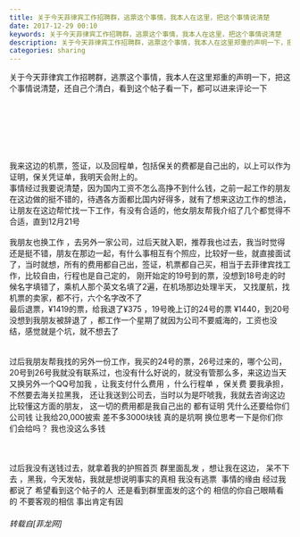 ```yaml
---
title: 关于今天菲律宾工作招聘群，逃票这个事情，我本人在这里，把这个事情说清楚
date: 2017-12-29 00:10
keywords: 关于今天菲律宾工作招聘群，逃票这个事情，我本人在这里，把这个事情说清楚
description: 关于今天菲律宾工作招聘群，逃票这个事情，我本人在这里郑重的声明一下，把这个事情说清楚，还自己个清白，看到这个帖子看一下，都可以进来评论一下我来这边的机票，签证，以及回程单，包括保关的费都是自己出的，以上可以作为证明，保关凭证单，我明天会附上的。事情经过我要说清楚，因为国内工资不怎么高挣不到什么钱，之前一起工作的朋友在这边做的挺不错的，待遇各方面都比国内好得多，就有了想来这边工作的想法，让朋友在这边帮忙找一下工作，有没有合适的，他女朋友帮我介绍了几个都觉得不合适，直到12月21号我朋友也换工作 ，去另外一家公司，过后天就入职，推荐我也过去，我当时觉得还是挺不错，朋友在那边一起，有什么事相互有个照应，比较好一些，就直接面试了，当时就想，所有的费用都自己出，签证，机票都自己买，相当于去菲律宾找工作，比较自由，行程也是自己定的， 刚开始定的19号到的票，没想到18号走的时候名字填错了，乘机人那个英文名填了2遍，在机场那边处理半天， 又找厦航，找机票的卖家，都不行，六个名字改不了最后退票，¥1419的票，给我退了¥375 ，19号晚上订的24号的票 ¥1440，到20号没想到我朋友被辞退了 ，都工作一个星期了就因为公司不要威海的，工资也没结，感觉就是个坑，就不想去了过后我朋友帮我找的另外一份工作，我买的24号的票，26号过来的，哪个公司，20号到26号我就没有联系过，也没有什么好说的，就没有管那么多，来这边当天又换另外一个QQ号加我 ，让我支付什么费用 ，什么行程单 ，保关费 要我承担， 不然要去海关拉黑我， 还让我送到公司去，当时以为是吓唬我，我就去咨询这边比较懂这方面的朋友， 这一切的费用都是我自己出的 都有证明 凭什么还要给你们公司钱 让我给20,000披索 差不多3000块钱 真的是坑啊 换位思考一下是你们你们会给吗？ 我也没这么多钱过后我没有送钱过去，就拿着我的护照首页 群里面乱发 ，想让我在这边， 呆不下去 ，黑我，今天发帖，我就是想说明事实的真相 我没有逃票  事情的缘由 经过我都说了 希望看到这个帖子的人  还是看到群里面发的这个的 相信的你自己眼睛看的 不要客观的相信 事出肯定有因$('mp3_Gk3').innerHTML=AC_FL_RunContent('width', '480', 'height', '64', 'allowNetworking', 'internal', 'allowScriptAccess', 'never', 'src', 'static/image/common/audio_player.swf?url=http://www.flw.ph/data/appbyme/upload/audio/201712/29/gUMEDIILCeqf.mp3&Autoplay=1', 'quality', 'high', 'bgcolor', '#FFFFFF', 'menu', 'false', 'wmode', 'transparent', 'allowNetworking', 'internal');
categories: sharing
---
```

<td class="t_f" id="postmessage_1062876">

关于今天菲律宾工作招聘群，逃票这个事情，我本人在这里郑重的声明一下，把这个事情说清楚，还自己个清白，看到这个帖子看一下，都可以进来评论一下<br/>
<img alt="" border="0" class="zoom" data-cf-modified-3e1290d32eda8e837838fc6b-="" file="http://www.flw.ph/data/appbyme/upload/image/201712/29/SeKcidPimVee.jpg" id="aimg_OCYL9" lazyloadthumb="1" onclick="" onmouseover="" src="http://www.flw.ph/data/appbyme/upload/image/201712/29/SeKcidPimVee.jpg"/><br/>
<br/>
<img alt="" border="0" class="zoom" data-cf-modified-3e1290d32eda8e837838fc6b-="" file="http://www.flw.ph/data/appbyme/upload/image/201712/29/xXMQFYREAJGc.jpg" id="aimg_z4epe" lazyloadthumb="1" onclick="" onmouseover="" src="http://www.flw.ph/data/appbyme/upload/image/201712/29/xXMQFYREAJGc.jpg"/><br/>
<br/>
<img alt="" border="0" class="zoom" data-cf-modified-3e1290d32eda8e837838fc6b-="" file="http://www.flw.ph/data/appbyme/upload/image/201712/29/r46KmvjWvarc.jpg" id="aimg_oXj8V" lazyloadthumb="1" onclick="" onmouseover="" src="http://www.flw.ph/data/appbyme/upload/image/201712/29/r46KmvjWvarc.jpg"/><br/>
<br/>
<img alt="" border="0" class="zoom" data-cf-modified-3e1290d32eda8e837838fc6b-="" file="http://www.flw.ph/data/appbyme/upload/image/201712/29/QtqHiyG8SSjt.jpg" id="aimg_ouhNf" lazyloadthumb="1" onclick="" onmouseover="" src="http://www.flw.ph/data/appbyme/upload/image/201712/29/QtqHiyG8SSjt.jpg"/><br/>
<br/>
<img alt="" border="0" class="zoom" data-cf-modified-3e1290d32eda8e837838fc6b-="" file="http://www.flw.ph/data/appbyme/upload/image/201712/29/aoMvQGHw8osb.jpg" id="aimg_ue144" lazyloadthumb="1" onclick="" onmouseover="" src="http://www.flw.ph/data/appbyme/upload/image/201712/29/aoMvQGHw8osb.jpg"/><br/>
<br/>
<img alt="" border="0" class="zoom" data-cf-modified-3e1290d32eda8e837838fc6b-="" file="http://www.flw.ph/data/appbyme/upload/image/201712/29/3rAhEuWT5ztc.jpg" id="aimg_nh11M" lazyloadthumb="1" onclick="" onmouseover="" src="http://www.flw.ph/data/appbyme/upload/image/201712/29/3rAhEuWT5ztc.jpg"/><br/>
<br/>
<img alt="" border="0" class="zoom" data-cf-modified-3e1290d32eda8e837838fc6b-="" file="http://www.flw.ph/data/appbyme/upload/image/201712/29/gqv60jxBIDuC.jpg" id="aimg_xnrTb" lazyloadthumb="1" onclick="" onmouseover="" src="http://www.flw.ph/data/appbyme/upload/image/201712/29/gqv60jxBIDuC.jpg"/><br/>
<br/>
我来这边的机票，签证，以及回程单，包括保关的费都是自己出的，以上可以作为证明，保关凭证单，我明天会附上的。<br/>
事情经过我要说清楚，因为国内工资不怎么高挣不到什么钱，之前一起工作的朋友在这边做的挺不错的，待遇各方面都比国内好得多，就有了想来这边工作的想法，让朋友在这边帮忙找一下工作，有没有合适的，他女朋友帮我介绍了几个都觉得不合适，直到12月21号<br/>
<br/>
<img alt="" border="0" class="zoom" data-cf-modified-3e1290d32eda8e837838fc6b-="" file="http://www.flw.ph/data/appbyme/upload/image/201712/29/yiwAIj3i2Sob.jpg" id="aimg_a9BJ8" lazyloadthumb="1" onclick="" onmouseover="" src="http://www.flw.ph/data/appbyme/upload/image/201712/29/yiwAIj3i2Sob.jpg"/><br/>
我朋友也换工作 ，去另外一家公司，过后天就入职，推荐我也过去，我当时觉得还是挺不错，朋友在那边一起，有什么事相互有个照应，比较好一些，就直接面试了，当时就想，所有的费用都自己出，签证，机票都自己买，相当于去菲律宾找工作，比较自由，行程也是自己定的， 刚开始定的19号到的票，没想到18号走的时候名字填错了，乘机人那个英文名填了2遍，在机场那边处理半天， 又找厦航，找机票的卖家，都不行，六个名字改不了<br/>
<img alt="" border="0" class="zoom" data-cf-modified-3e1290d32eda8e837838fc6b-="" file="http://www.flw.ph/data/appbyme/upload/image/201712/29/1XBgyp66WpPH.jpg" id="aimg_cHELe" lazyloadthumb="1" onclick="" onmouseover="" src="http://www.flw.ph/data/appbyme/upload/image/201712/29/1XBgyp66WpPH.jpg"/><br/>
最后退票，¥1419的票，给我退了¥375 ，19号晚上订的24号的票 ¥1440，到20号没想到我朋友被辞退了 ，都工作一个星期了就因为公司不要威海的，工资也没结，感觉就是个坑，就不想去了<br/>
<img alt="" border="0" class="zoom" data-cf-modified-3e1290d32eda8e837838fc6b-="" file="http://www.flw.ph/data/appbyme/upload/image/201712/29/Zcw9vHAeXUGr.jpg" id="aimg_AodXq" lazyloadthumb="1" onclick="" onmouseover="" src="http://www.flw.ph/data/appbyme/upload/image/201712/29/Zcw9vHAeXUGr.jpg"/><br/>
<br/>
<img alt="" border="0" class="zoom" data-cf-modified-3e1290d32eda8e837838fc6b-="" file="http://www.flw.ph/data/appbyme/upload/image/201712/29/deWoNJWloVCO.jpg" id="aimg_FZ50J" lazyloadthumb="1" onclick="" onmouseover="" src="http://www.flw.ph/data/appbyme/upload/image/201712/29/deWoNJWloVCO.jpg"/><br/>
<br/>
<img alt="" border="0" class="zoom" data-cf-modified-3e1290d32eda8e837838fc6b-="" file="http://www.flw.ph/data/appbyme/upload/image/201712/29/zrTbwkVPVcSx.jpg" id="aimg_rH9qj" lazyloadthumb="1" onclick="" onmouseover="" src="http://www.flw.ph/data/appbyme/upload/image/201712/29/zrTbwkVPVcSx.jpg"/><br/>
过后我朋友帮我找的另外一份工作，我买的24号的票，26号过来的，哪个公司，20号到26号我就没有联系过，也没有什么好说的，就没有管那么多，来这边当天又换另外一个QQ号加我 ，让我支付什么费用 ，什么行程单 ，保关费 要我承担， 不然要去海关拉黑我， 还让我送到公司去，当时以为是吓唬我，我就去咨询这边比较懂这方面的朋友， 这一切的费用都是我自己出的 都有证明 凭什么还要给你们公司钱 让我给20,000披索 差不多3000块钱 真的是坑啊 换位思考一下是你们你们会给吗？ 我也没这么多钱<br/>
<img alt="" border="0" class="zoom" data-cf-modified-3e1290d32eda8e837838fc6b-="" file="http://www.flw.ph/data/appbyme/upload/image/201712/29/2o6Vp87st6Ns.jpg" id="aimg_Z6jl2" lazyloadthumb="1" onclick="" onmouseover="" src="http://www.flw.ph/data/appbyme/upload/image/201712/29/2o6Vp87st6Ns.jpg"/><br/>
<br/>
<img alt="" border="0" class="zoom" data-cf-modified-3e1290d32eda8e837838fc6b-="" file="http://www.flw.ph/data/appbyme/upload/image/201712/29/7IpM3YOxMf0o.jpg" id="aimg_rPw5X" lazyloadthumb="1" onclick="" onmouseover="" src="http://www.flw.ph/data/appbyme/upload/image/201712/29/7IpM3YOxMf0o.jpg"/><br/>
<br/>
<img alt="" border="0" class="zoom" data-cf-modified-3e1290d32eda8e837838fc6b-="" file="http://www.flw.ph/data/appbyme/upload/image/201712/29/npemsmA2mU2A.jpg" id="aimg_pDS3U" lazyloadthumb="1" onclick="" onmouseover="" src="http://www.flw.ph/data/appbyme/upload/image/201712/29/npemsmA2mU2A.jpg"/><br/>
<br/>
<img alt="" border="0" class="zoom" data-cf-modified-3e1290d32eda8e837838fc6b-="" file="http://www.flw.ph/data/appbyme/upload/image/201712/29/LVfrjBWF4OT7.jpg" id="aimg_Qw9M6" lazyloadthumb="1" onclick="" onmouseover="" src="http://www.flw.ph/data/appbyme/upload/image/201712/29/LVfrjBWF4OT7.jpg"/><br/>
过后我没有送钱过去，就拿着我的护照首页 群里面乱发 ，想让我在这边， 呆不下去 ，黑我，今天发帖，我就是想说明事实的真相 我没有逃票  事情的缘由 经过我都说了 希望看到这个帖子的人  还是看到群里面发的这个的 相信的你自己眼睛看的 不要客观的相信 事出肯定有因<br/>
<span id="mp3_Gk3"></span><script reload="1" type="3e1290d32eda8e837838fc6b-text/javascript">$('mp3_Gk3').innerHTML=AC_FL_RunContent('width', '480', 'height', '64', 'allowNetworking', 'internal', 'allowScriptAccess', 'never', 'src', 'static/image/common/audio_player.swf?url=http://www.flw.ph/data/appbyme/upload/audio/201712/29/gUMEDIILCeqf.mp3&Autoplay=1', 'quality', 'high', 'bgcolor', '#FFFFFF', 'menu', 'false', 'wmode', 'transparent', 'allowNetworking', 'internal');</script></td>
###### 转载自[菲龙网]